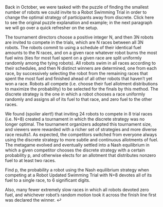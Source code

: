 Back in October, we were tasked with the puzzle of finding the smallest number of robots we could invite to a Robot Swimming Trial in order to change the optimal strategy of participants away from discrete. Click here to see the original puzzle explanation and example; in the next paragraph we will go over a quick refresher on the setup.

The tournament directors choose a positive integer N, and then 3N robots are invited to compete in the trials, which are N races between all 3N robots. The robots commit to using a schedule of their identical fuel amounts to the N races, and on a given race whatever robot burns the most fuel wins (ties for most fuel spent on a given race are split uniformly randomly among the tying robots). All robots swim in all races according to their schedules, and then N distinct winners are determined, one from each race, by successively selecting the robot from the remaining races that spent the most fuel and finished ahead of all other robots that haven’t yet won a race. Robots all compete (i.e. choose their fuel allotment distributions to maximize the probability) to be selected for the finals by this method. The discrete strategy is the one in which a robot chooses a race uniformly randomly and assigns all of its fuel to that race, and zero fuel to the other races.

We found (spoiler alert!) that inviting 24 robots to compete in 8 trial races (i.e. N=8) created a tournament in which the discrete strategy was no longer optimal. The tournament organizers adopted this tournament size, and viewers were rewarded with a richer set of strategies and more diverse race results1. As expected, the competitors switched from everyone always using the discrete strategy to more subtle and continuous allotments of fuel. The metagame evolved and eventually settled into a Nash equilibrium in which a given competitor chooses the discrete strategy with a certain probability p, and otherwise elects for an allotment that distributes nonzero fuel to at least two races.

Find p, the probability a robot using the Nash equilibrium strategy when competing at a Robot Updated Swimming Trial with N=8 devotes all of its fuel to a single race, to 6 significant digits.

Also, many fewer extremely slow races in which all robots devoted zero fuel, and whichever robot’s random motion took it across the finish line first was declared the winner. ↩
